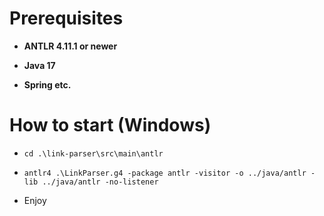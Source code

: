 # **Prerequisites**

-   **ANTLR 4.11.1 or newer**

-   **Java 17**

-   **Spring etc.**

# **How to start (Windows)**

-   `cd .\link-parser\src\main\antlr`

-   `antlr4 .\LinkParser.g4 -package antlr -visitor -o ../java/antlr -lib ../java/antlr -no-listener`

-    Enjoy